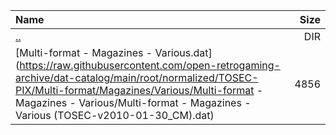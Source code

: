 |Name|Size|
|:---|---:|
|[..](../index.html)|DIR|
|[Multi-format - Magazines - Various.dat](https://raw.githubusercontent.com/open-retrogaming-archive/dat-catalog/main/root/normalized/TOSEC-PIX/Multi-format/Magazines/Various/Multi-format - Magazines - Various/Multi-format - Magazines - Various (TOSEC-v2010-01-30_CM).dat)|4856|
